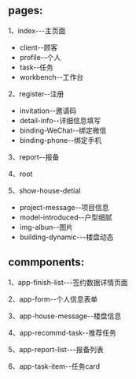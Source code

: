 ## pages:

1、index---主页面

- client--顾客
- profile--个人
- task--任务
- workbench--工作台

2、register--注册

- invitation--邀请码
- detail-info--详细信息填写
- binding-WeChat--绑定微信
- binding-phone--绑定手机

3、report--报备

4、root

5、show-house-detial

- project-message--项目信息
- model-introduced--户型细腻
- img-albun--图片
- building-dynamic---楼盘动态

## commponents:

1、app-finish-list---签约数据详情页面

2、app-form--个人信息表单

3、app-house-message--楼盘信息

4、app-recommd-task--推荐任务

5、app-report-list---报备列表

6、app-task-item--任务card